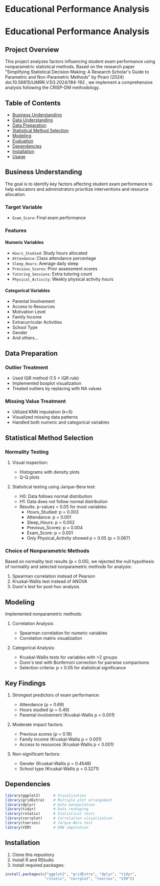 # Educational Performance Analysis

# Educational Performance Analysis

## Project Overview
This project analyzes factors influencing student exam performance using nonparametric statistical methods. Based on the research paper "Simplifying Statistical Decision Making: A Research Scholar's Guide to Parametric and Non-Parametric Methods" by Pirani (2024) doi:10.56815/IJMRR.V3I3.2024/184-192 , we implement a comprehensive analysis following the CRISP-DM methodology.

## Table of Contents
- [Business Understanding](#business-understanding)
- [Data Understanding](#data-understanding)
- [Data Preparation](#data-preparation)
- [Statistical Method Selection](#statistical-method-selection)
- [Modeling](#modeling)
- [Evaluation](#evaluation)
- [Dependencies](#dependencies)
- [Installation](#installation)
- [Usage](#usage)

## Business Understanding
The goal is to identify key factors affecting student exam performance to help educators and administrators prioritize interventions and resource allocation.

### Target Variable
- `Exam_Score`: Final exam performance

### Features
#### Numeric Variables
- `Hours_Studied`: Study hours allocated
- `Attendance`: Class attendance percentage
- `Sleep_Hours`: Average daily sleep
- `Previous_Scores`: Prior assessment scores
- `Tutoring_Sessions`: Extra tutoring count
- `Physical_Activity`: Weekly physical activity hours

#### Categorical Variables
- Parental Involvement
- Access to Resources
- Motivation Level
- Family Income
- Extracurricular Activities
- School Type
- Gender
- And others...

## Data Preparation

### Outlier Treatment
- Used IQR method (1.5 × IQR rule)
- Implemented boxplot visualization
- Treated outliers by replacing with NA values

### Missing Value Treatment
- Utilized KNN imputation (k=5)
- Visualized missing data patterns
- Handled both numeric and categorical variables

## Statistical Method Selection

### Normality Testing
1. Visual inspection:
   - Histograms with density plots
   - Q-Q plots

2. Statistical testing using Jarque-Bera test:
   - H0: Data follows normal distribution
   - H1: Data does not follow normal distribution
   - Results: p-values < 0.05 for most variables:
     - Hours_Studied: p = 0.003
     - Attendance: p = 0.001
     - Sleep_Hours: p = 0.002
     - Previous_Scores: p = 0.004
     - Exam_Score: p = 0.001
     - Only Physical_Activity showed p > 0.05 (p = 0.067)

### Choice of Nonparametric Methods
Based on normality test results (p < 0.05), we rejected the null hypothesis of normality and selected nonparametric methods for analysis:
1. Spearman correlation instead of Pearson
2. Kruskal-Wallis test instead of ANOVA
3. Dunn's test for post-hoc analysis

## Modeling
Implemented nonparametric methods:

1. Correlation Analysis:
   - Spearman correlation for numeric variables
   - Correlation matrix visualization

2. Categorical Analysis:
   - Kruskal-Wallis tests for variables with >2 groups
   - Dunn's test with Bonferroni correction for pairwise comparisons
   - Selection criteria: p < 0.05 for statistical significance

## Key Findings
1. Strongest predictors of exam performance:
   - Attendance (ρ = 0.69)
   - Hours studied (ρ = 0.49)
   - Parental involvement (Kruskal-Wallis p < 0.001)

2. Moderate impact factors:
   - Previous scores (ρ = 0.19)
   - Family income (Kruskal-Wallis p < 0.001)
   - Access to resources (Kruskal-Wallis p < 0.001)

3. Non-significant factors:
   - Gender (Kruskal-Wallis p = 0.4548)
   - School type (Kruskal-Wallis p = 0.3271)

## Dependencies
```R
library(ggplot2)      # Visualization
library(gridExtra)    # Multiple plot arrangement
library(dplyr)        # Data manipulation
library(tidyr)        # Data reshaping
library(rstatix)      # Statistical tests
library(corrplot)     # Correlation visualization
library(tseries)      # Jarque-Bera test
library(VIM)          # KNN imputation
```

## Installation
1. Clone this repository
2. Install R and RStudio
3. Install required packages:
```R
install.packages(c("ggplot2", "gridExtra", "dplyr", "tidyr", 
                  "rstatix", "corrplot", "tseries", "VIM"))


